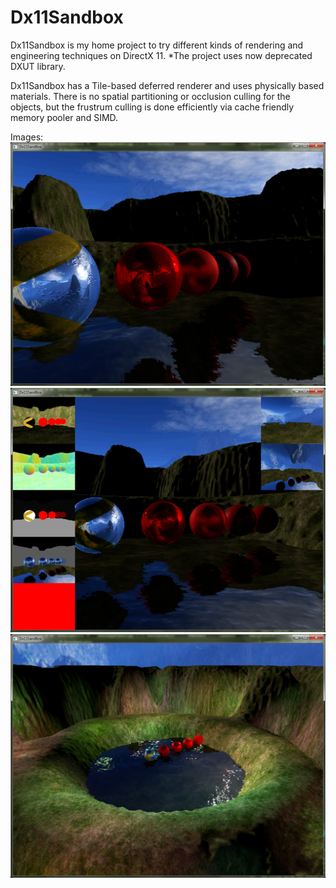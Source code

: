 Dx11Sandbox
===========
Dx11Sandbox is my home project to try different kinds of rendering and engineering techniques on DirectX 11. 
*The project uses now deprecated DXUT library.

Dx11Sandbox has a Tile-based deferred renderer and uses physically based materials. There is no spatial partitioning or occlusion culling for the objects, but the frustrum culling is done efficiently via cache friendly memory pooler and SIMD.


Images:
![](https://raw.githubusercontent.com/Manaluusua/Dx11Sandbox/master/Images/balls1.png)
![](https://raw.githubusercontent.com/Manaluusua/Dx11Sandbox/master/Images/balls2.png)
![](https://raw.githubusercontent.com/Manaluusua/Dx11Sandbox/master/Images/balls5.png)
